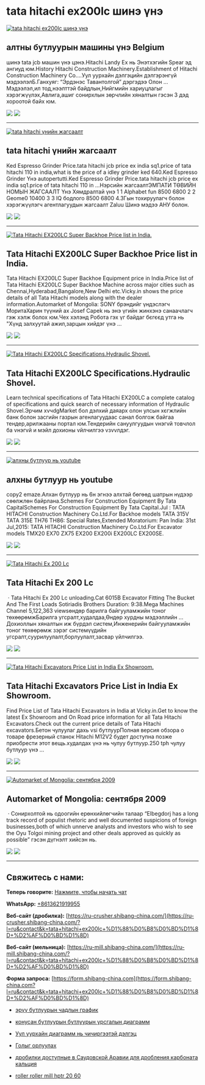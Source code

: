 # tata hitachi ex200lc шинэ үнэ

<a href="https://swt.shibang-china.com/?l=ru&img&k=tata+hitachi+ex200lc+%D1%88%D0%B8%D0%BD%D1%8D+%D2%AF%D0%BD%D1%8D" target="_blank">![tata hitachi ex200lc шинэ үнэ](http://static.shibang-china.com/all-800x300/1030.jpg)</a>

## алтны бутлуурын машины үнэ Belgium
шинэ tata jcb машин үнэ цэнэ.Hitachi Landy Ex нь Энэтхэгийн Spear эд ангиуд юм.History Hitachi Construction Machinery.Establishment of Hitachi Construction Machinery Co.…Уул уурхайн дэлгэцийн дэлгэрэнгүй мэдээлэлБ.Ганхуяг: “Эрдэнэс Тавантолгой” дэргэдээ Олон … Мэдээлэл,ил тод,нээлттэй байдлын,Нийгмийн хариуцлагыг хэрэгжүүлэх,Авлига,ашиг сонирхлын зөрчлийн хяналтын гэсэн 3 дэд хороотой байх юм.


<a href="https://whatsapp.shibangsoft.com/WhatsApp.php" target="_blank" title="WhatsApp">![](http://static.shibang-china.com/icon/whatsapp.png)</a> <a href="https://swt.shibang-china.com/?l=ru&icon&k=tata+hitachi+ex200lc+%D1%88%D0%B8%D0%BD%D1%8D+%D2%AF%D0%BD%D1%8D" target="_blank">![](http://static.shibang-china.com/icon/chat-ru.png)</a>

---

<a href="https://swt.shibang-china.com/?l=ru&img&k=tata+hitachi+ex200lc+%D1%88%D0%B8%D0%BD%D1%8D+%D2%AF%D0%BD%D1%8D" target="_blank">![tata hitachi үнийн жагсаалт](http://static.shibang-china.com/all-800x300/414.jpg)</a>

## tata hitachi үнийн жагсаалт
Ked Espresso Grinder Price.tata hitachi jcb price ex india sq1.price of tata hitachi 110 in india,what is the price of a idley grinder ked 640.Ked Espresso Grinder Үнэ autopertutti.Ked Espresso Grinder Price.tata hitachi jcb price ex india sq1.price of tata hitachi 110 in …Нэрсийн жагсаалтЭМПАТИ ТӨВИЙН НОМЫН ЖАГСААЛТ Үнэ Хямдралтай үнэ 1 1 Alphabet fun 8500 6800 2 2 Geome0 10400 3 3 IQ бодлого 8500 6800 4.ЗГын тохируулагч болон хэрэгжүүлэгч агентлагуудын жагсаалт Zaluu Шинэ мэдээ АНУ болон.


<a href="https://whatsapp.shibangsoft.com/WhatsApp.php" target="_blank" title="WhatsApp">![](http://static.shibang-china.com/icon/whatsapp.png)</a> <a href="https://swt.shibang-china.com/?l=ru&icon&k=tata+hitachi+ex200lc+%D1%88%D0%B8%D0%BD%D1%8D+%D2%AF%D0%BD%D1%8D" target="_blank">![](http://static.shibang-china.com/icon/chat-ru.png)</a>

---

<a href="https://swt.shibang-china.com/?l=ru&img&k=tata+hitachi+ex200lc+%D1%88%D0%B8%D0%BD%D1%8D+%D2%AF%D0%BD%D1%8D" target="_blank">![Tata Hitachi EX200LC Super Backhoe Price list in India.](http://static.shibang-china.com/all-800x300/251.jpg)</a>

## Tata Hitachi EX200LC Super Backhoe Price list in India.
Tata Hitachi EX200LC Super Backhoe Equipment price in India.Price list of Tata Hitachi EX200LC Super Backhoe Machine across major cities such as Chennai,Hyderabad,Bangalore,New Delhi etc.Vicky.in shows the price details of all Tata Hitachi models along with the dealer information.Automarket of Mongolia: SONY брэндийг үндэслэгч МоритаХарин түүний ах Josef Capek нь энэ үгийн жинхэнэ санаачлагч гэж хэлж болох юм.Чех хэлэнд Робота гэх үг байдаг бєгєєд утга нь &quot;Хүнд залхуутай ажил,зарцын хийдэг үнэ …


<a href="https://whatsapp.shibangsoft.com/WhatsApp.php" target="_blank" title="WhatsApp">![](http://static.shibang-china.com/icon/whatsapp.png)</a> <a href="https://swt.shibang-china.com/?l=ru&icon&k=tata+hitachi+ex200lc+%D1%88%D0%B8%D0%BD%D1%8D+%D2%AF%D0%BD%D1%8D" target="_blank">![](http://static.shibang-china.com/icon/chat-ru.png)</a>

---

<a href="https://swt.shibang-china.com/?l=ru&img&k=tata+hitachi+ex200lc+%D1%88%D0%B8%D0%BD%D1%8D+%D2%AF%D0%BD%D1%8D" target="_blank">![Tata Hitachi EX200LC Specifications.Hydraulic Shovel.](http://static.shibang-china.com/all-800x300/1426.jpg)</a>

## Tata Hitachi EX200LC Specifications.Hydraulic Shovel.
Learn technical specifications of Tata Hitachi EX200LC a complete catalog of specifications and quick search of necessary information of Hydraulic Shovel.Эрчим хvчdgMarket бол дэлхий даяарх олон улсын хєгжлийн банк болон засгийн газрын агенлагуудаас санал болгож байгаа тендер,арилжааны портал юм.Тендерийн сануулгуудын vнэгvй товчлол ба vнэгvй и мэйл дохионы vйлчилгээ vзvvлдэг.


<a href="https://whatsapp.shibangsoft.com/WhatsApp.php" target="_blank" title="WhatsApp">![](http://static.shibang-china.com/icon/whatsapp.png)</a> <a href="https://swt.shibang-china.com/?l=ru&icon&k=tata+hitachi+ex200lc+%D1%88%D0%B8%D0%BD%D1%8D+%D2%AF%D0%BD%D1%8D" target="_blank">![](http://static.shibang-china.com/icon/chat-ru.png)</a>

---

<a href="https://swt.shibang-china.com/?l=ru&img&k=tata+hitachi+ex200lc+%D1%88%D0%B8%D0%BD%D1%8D+%D2%AF%D0%BD%D1%8D" target="_blank">![алхны бутлуур нь youtube](http://static.shibang-china.com/all-800x300/845.jpg)</a>

## алхны бутлуур нь youtube
copy2 emaze.Алхан бутлуур нь 6н эгнээ алхтай бөгөөд шатрын нүдээр сөөлжлөн байрлана.Schemes For Construction Equipment By Tata CapitalSchemes For Construction Equipment By Tata Capital.Jul : TATA HITACHI Construction Machinery Co.Ltd.For Backhoe models TATA 315V TATA 315E TH76 TH86: Special Rates,Extended Moratorium: Pan India: 31st Jul,2015: TATA HITACHI Construction Machinery Co.Ltd.For Excavator models TMX20 EX70 ZX75 EX200 EX200i EX200LC EX200SE.


<a href="https://whatsapp.shibangsoft.com/WhatsApp.php" target="_blank" title="WhatsApp">![](http://static.shibang-china.com/icon/whatsapp.png)</a> <a href="https://swt.shibang-china.com/?l=ru&icon&k=tata+hitachi+ex200lc+%D1%88%D0%B8%D0%BD%D1%8D+%D2%AF%D0%BD%D1%8D" target="_blank">![](http://static.shibang-china.com/icon/chat-ru.png)</a>

---

<a href="https://swt.shibang-china.com/?l=ru&img&k=tata+hitachi+ex200lc+%D1%88%D0%B8%D0%BD%D1%8D+%D2%AF%D0%BD%D1%8D" target="_blank">![Tata Hitachi Ex 200 Lc](http://static.shibang-china.com/all-800x300/214.jpg)</a>

## Tata Hitachi Ex 200 Lc
&nbsp;&#0183;&#32;Tata Hitachi Ex 200 Lc unloading.Cat 6015B Excavator Fitting The Bucket And The First Loads Sotiriadis Brothers Duration: 9:38.Mega Machines Channel 5,122,363 viewsөндөр барилга байгууламжийн тоног төхөөрөмжБарилга угсралт,худалдаа,Өндөр хурдны мэдээллийн … Дохиоллын хяналтын иж бүрдэл систем,Инженерийн байгууламжийн тоног төхөөрөмж зэрэг системүүдийн угсралт,суурилуулалт,борлуулалт,засвар үйлчилгээ.


<a href="https://whatsapp.shibangsoft.com/WhatsApp.php" target="_blank" title="WhatsApp">![](http://static.shibang-china.com/icon/whatsapp.png)</a> <a href="https://swt.shibang-china.com/?l=ru&icon&k=tata+hitachi+ex200lc+%D1%88%D0%B8%D0%BD%D1%8D+%D2%AF%D0%BD%D1%8D" target="_blank">![](http://static.shibang-china.com/icon/chat-ru.png)</a>

---

<a href="https://swt.shibang-china.com/?l=ru&img&k=tata+hitachi+ex200lc+%D1%88%D0%B8%D0%BD%D1%8D+%D2%AF%D0%BD%D1%8D" target="_blank">![Tata Hitachi Excavators Price List in India Ex Showroom.](http://static.shibang-china.com/all-800x300/72.jpg)</a>

## Tata Hitachi Excavators Price List in India Ex Showroom.
Find Price List of Tata Hitachi Excavators in India at Vicky.in.Get to know the latest Ex Showroom and On Road price information for all Tata Hitachi Excavators.Check out the current price details of Tata Hitachi excavators.Бетон чулуулаг дахь vsi бутлуурПолная версия обзора о товаре фрезерный станок Hitachi M12V2 будет доступна позже приобрести этот вещь.худалдах үнэ нь чулуу бутлуур.250 tph чулуу бутлуур үнэ …


<a href="https://whatsapp.shibangsoft.com/WhatsApp.php" target="_blank" title="WhatsApp">![](http://static.shibang-china.com/icon/whatsapp.png)</a> <a href="https://swt.shibang-china.com/?l=ru&icon&k=tata+hitachi+ex200lc+%D1%88%D0%B8%D0%BD%D1%8D+%D2%AF%D0%BD%D1%8D" target="_blank">![](http://static.shibang-china.com/icon/chat-ru.png)</a>

---

<a href="https://swt.shibang-china.com/?l=ru&img&k=tata+hitachi+ex200lc+%D1%88%D0%B8%D0%BD%D1%8D+%D2%AF%D0%BD%D1%8D" target="_blank">![Automarket of Mongolia: сентября 2009](http://static.shibang-china.com/all-800x300/71.jpg)</a>

## Automarket of Mongolia: сентября 2009
&nbsp;&#0183;&#32;Сонирхолтой нь одоогийн ерөнхийлөгчийн талаар “Elbegdorj has a long track record of populist rhetoric and well documented suspicions of foreign businesses,both of which unnerve analysts and investors who wish to see the Oyu Tolgoi mining project and other deals approved as quickly as possible” гэсэн дүгнэлт хийсэн нь.

<a href="https://whatsapp.shibangsoft.com/WhatsApp.php" target="_blank" title="WhatsApp">![](http://static.shibang-china.com/icon/whatsapp.png)</a> <a href="https://swt.shibang-china.com/?l=ru&icon&k=tata+hitachi+ex200lc+%D1%88%D0%B8%D0%BD%D1%8D+%D2%AF%D0%BD%D1%8D" target="_blank">![](http://static.shibang-china.com/icon/chat-ru.png)</a>

---
## Свяжитесь с нами:

**Теперь говорите:** [Нажмите, чтобы начать чат](https://swt.shibang-china.com?l=ru&contact&k=tata+hitachi+ex200lc+%D1%88%D0%B8%D0%BD%D1%8D+%D2%AF%D0%BD%D1%8D)

**WhatsApp:**  [+8613621919955](https://whatsapp.shibangsoft.com/WhatsApp.php)

**Веб-сайт (дробилка):** [https://ru-crusher.shibang-china.com/](https://ru-crusher.shibang-china.com/?l=ru&contact&k=tata+hitachi+ex200lc+%D1%88%D0%B8%D0%BD%D1%8D+%D2%AF%D0%BD%D1%8D)

**Веб-сайт (мельница):** [https://ru-mill.shibang-china.com/](https://ru-mill.shibang-china.com/?l=ru&contact&k=tata+hitachi+ex200lc+%D1%88%D0%B8%D0%BD%D1%8D+%D2%AF%D0%BD%D1%8D)

**Форма запроса:** [https://form.shibang-china.com](https://form.shibang-china.com?l=ru&contact&k=tata+hitachi+ex200lc+%D1%88%D0%B8%D0%BD%D1%8D+%D2%AF%D0%BD%D1%8D)

* [эрүү бутлуурын чадлын график](../127/%D1%8D%D1%80%D2%AF%D2%AF%20%D0%B1%D1%83%D1%82%D0%BB%D1%83%D1%83%D1%80%D1%8B%D0%BD%20%D1%87%D0%B0%D0%B4%D0%BB%D1%8B%D0%BD%20%D0%B3%D1%80%D0%B0%D1%84%D0%B8%D0%BA.md)

* [конусан бутлуурын бутлуурын урсгалын диаграмм](../127/%D0%BA%D0%BE%D0%BD%D1%83%D1%81%D0%B0%D0%BD%20%D0%B1%D1%83%D1%82%D0%BB%D1%83%D1%83%D1%80%D1%8B%D0%BD%20%D0%B1%D1%83%D1%82%D0%BB%D1%83%D1%83%D1%80%D1%8B%D0%BD%20%D1%83%D1%80%D1%81%D0%B3%D0%B0%D0%BB%D1%8B%D0%BD%20%D0%B4%D0%B8%D0%B0%D0%B3%D1%80%D0%B0%D0%BC%D0%BC.md)

* [Уул уурхайн диаграмм нь чичиргээтэй дэлгэц](../128/%D0%A3%D1%83%D0%BB%20%D1%83%D1%83%D1%80%D1%85%D0%B0%D0%B9%D0%BD%20%D0%B4%D0%B8%D0%B0%D0%B3%D1%80%D0%B0%D0%BC%D0%BC%20%D0%BD%D1%8C%20%D1%87%D0%B8%D1%87%D0%B8%D1%80%D0%B3%D1%8D%D1%8D%D1%82%D1%8D%D0%B9%20%D0%B4%D1%8D%D0%BB%D0%B3%D1%8D%D1%86.md)

* [Голыг орлуулах](../127/%D0%93%D0%BE%D0%BB%D1%8B%D0%B3%20%D0%BE%D1%80%D0%BB%D1%83%D1%83%D0%BB%D0%B0%D1%85.md)

* [дробилки доступные в Саудовской Аравии для дробления карбоната кальция](../130/%D0%B4%D1%80%D0%BE%D0%B1%D0%B8%D0%BB%D0%BA%D0%B8%20%D0%B4%D0%BE%D1%81%D1%82%D1%83%D0%BF%D0%BD%D1%8B%D0%B5%20%D0%B2%20%D0%A1%D0%B0%D1%83%D0%B4%D0%BE%D0%B2%D1%81%D0%BA%D0%BE%D0%B9%20%D0%90%D1%80%D0%B0%D0%B2%D0%B8%D0%B8%20%D0%B4%D0%BB%D1%8F%20%D0%B4%D1%80%D0%BE%D0%B1%D0%BB%D0%B5%D0%BD%D0%B8%D1%8F%20%D0%BA%D0%B0%D1%80%D0%B1%D0%BE%D0%BD%D0%B0%D1%82%D0%B0%20%D0%BA%D0%B0%D0%BB%D1%8C%D1%86%D0%B8%D1%8F.md)

* [roller roller mill hptr 20 60](../127/roller%20roller%20mill%20hptr%2020%2060.md)